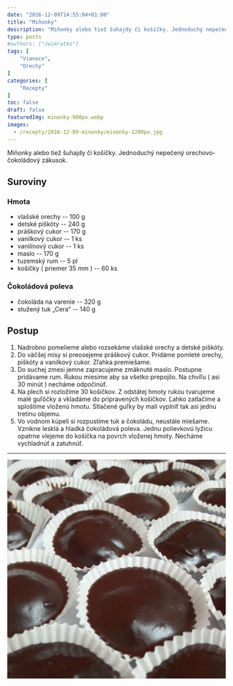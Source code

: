 ```yaml
---
date: "2016-12-09T14:55:04+01:00"
title: "Miňonky"
description: "Miňonky alebo tiež šuhajdy či košíčky. Jednoduchý nepečený orechovo-čokoládový zákusok."
type: posts
#authors: ["zwieratko"]
tags: [
    "Vianoce",
    "Orechy"
]
categories: [
    "Recepty"
]
toc: false
draft: false
featuredImg: minonky-900px.webp
images:
  - /recepty/2016-12-09-minonky/minonky-1200px.jpg
---
```


Miňonky alebo tiež šuhajdy či košíčky. Jednoduchý nepečený orechovo-čokoládový zákusok.

## Suroviny

### Hmota

- vlašské orechy -- 100 g
- detské piškóty -- 240 g
- práškový cukor -- 170 g
- vanilkový cukor -- 1 ks
- vanilínový cukor -- 1 ks
- maslo -- 170 g
- tuzemský rum -- 5 pl
- košíčky ( priemer 35 mm ) -- 60 ks

### Čokoládová poleva

- čokoláda na varenie -- 320 g
- stužený tuk „Cera“ -- 140 g


## Postup

1. Nadrobno pomelieme alebo rozsekáme vlašské orechy a detské piškóty.
2. Do väčšej misy si preosejeme práškový cukor. Pridáme pomleté orechy, piškóty a vanilkový cukor. Zľahka premiešame.
3. Do suchej zmesi jemne zapracujeme zmäknuté maslo. Postupne pridávame rum. Rukou miesime aby sa všetko prepojilo. Na chvíľu ( asi 30 minút ) necháme odpočinúť.
4. Na plech si rozložíme 30 košíčkov. Z odstátej hmoty rukou tvarujeme malé guľôčky a vkladáme do pripravených košíčkov. Ľahko zatlačíme a sploštíme vloženú hmotu. Stlačené guľky by mali vyplniť tak asi jednu tretinu objemu.
5. Vo vodnom kúpeli si rozpustíme tuk a čokoládu, neustále miešame. Vznikne lesklá a hladká čokoládová poleva. Jednu polievkovú lyžicu opatrne vlejeme do košíčka na povrch vloženej hmoty. Necháme vychladnúť a zatuhnúť.

---

![Miňonky](minonky-1200px.jpg "Miňonky (autor: zwieratko, 2016)")
